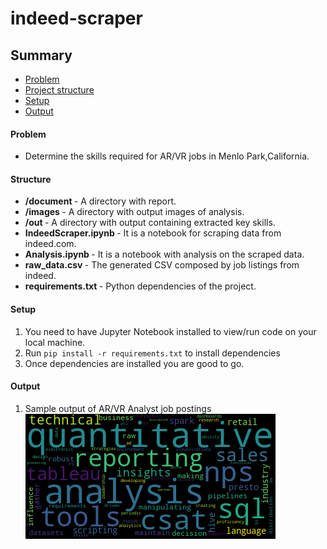 # indeed-scraper

## Summary
* [Problem](#Problem)
* [Project structure](#Structure)
* [Setup](#Setup)
* [Output](#Output)

#### Problem

* Determine the skills required for AR/VR jobs in Menlo Park,California.


#### Structure

* <b> /document </b> - A directory with report.
* <b> /images </b> - A directory with output images of analysis.
* <b> /out </b> - A directory with output containing extracted key skills.
* <b> IndeedScraper.ipynb </b> - It is a notebook for scraping data from indeed.com.
* <b> Analysis.ipynb </b> - It is a notebook with analysis on the scraped data.
* <b> raw_data.csv </b> - The generated CSV composed by job listings from indeed.
* <b> requirements.txt </b> - Python dependencies of the project.

#### Setup 

1. You need to have Jupyter Notebook installed to view/run code on your local machine.
2. Run `pip install -r requirements.txt` to install dependencies
3. Once dependencies are installed you are good to go.

#### Output

1. Sample output of AR/VR Analyst job postings <br>
![analyst](images/analyst.png)


